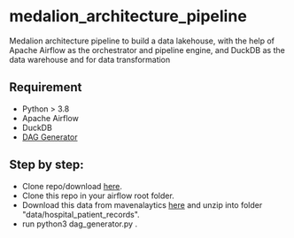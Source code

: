 # medalion_architecture_pipeline
Medalion architecture pipeline to build a data lakehouse, with the help of Apache Airflow as the orchestrator and pipeline engine, and DuckDB as the data warehouse and for data transformation

## Requirement ##
- Python > 3.8
- Apache Airflow
- DuckDB
- [DAG Generator](https://github.com/sweetkobem/airflow_dag_generator)

## Step by step: ##
- Clone repo/download [here](https://github.com/sweetkobem/airflow_dag_generator).
- Clone this repo in your airflow root folder.
- Download this data from mavenalaytics [here](https://mavenanalytics.io/data-playground?order=date_added%2Cdesc&search=Hospital%20Patient%20Records) and unzip into folder "data/hospital_patient_records".
- run python3 dag_generator.py .